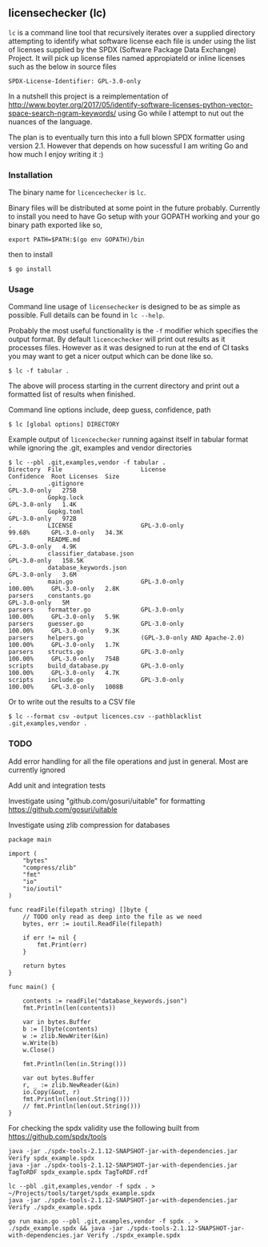 licensechecker (lc)
-------------------
`lc` is a command line tool that recursively iterates over a supplied directory
attempting to identify what software license each file is under using the list
of licenses supplied by the SPDX (Software Package Data Exchange) Project. It will pick up 
license files named appropiateld or inline licenses such as the below in source files

`SPDX-License-Identifier: GPL-3.0-only`

In a nutshell this project is a reimplementation of http://www.boyter.org/2017/05/identify-software-licenses-python-vector-space-search-ngram-keywords/ using Go while I attempt to nut out the nuances of the language. 

The plan is to eventually turn this into a full blown SPDX formatter using version 2.1. However that depends on how sucessful I am writing Go and how much I enjoy writing it :)

### Installation

The binary name for `licencechecker` is `lc`.

Binary files will be distributed at some point in the future probably. Currently to install you need to have Go setup with your GOPATH working and your go binary path exported like so,

```
export PATH=$PATH:$(go env GOPATH)/bin
```

then to install

```
$ go install
```


### Usage

Command line usage of `licensechecker` is designed to be as simple as possible.
Full details can be found in `lc --help`.

Probably the most useful functionality is the `-f` modifier which specifies the output format.
By default `licencechecker` will print out results as it processes files. However as it was designed
to run at the end of CI tasks you may want to get a nicer output which can be done like so.

```
$ lc -f tabular .
```

The above will process starting in the current directory and print out a formatted list of results when finished.

Command line options include, deep guess, confidence, path

```
$ lc [global options] DIRECTORY
```

Example output of `licencechecker` running against itself in tabular format while ignoring the .git, examples and vendor directories

```
$ lc --pbl .git,examples,vendor -f tabular .
Directory  File                      License                        Confidence  Root Licenses  Size
.          .gitignore                                                           GPL-3.0-only   275B
.          Gopkg.lock                                                           GPL-3.0-only   1.4K
.          Gopkg.toml                                                           GPL-3.0-only   972B
.          LICENSE                   GPL-3.0-only                   99.68%      GPL-3.0-only   34.3K
.          README.md                                                            GPL-3.0-only   4.9K
.          classifier_database.json                                             GPL-3.0-only   158.5K
.          database_keywords.json                                               GPL-3.0-only   3.6M
.          main.go                   GPL-3.0-only                   100.00%     GPL-3.0-only   2.8K
parsers    constants.go                                                         GPL-3.0-only   5M
parsers    formatter.go              GPL-3.0-only                   100.00%     GPL-3.0-only   5.9K
parsers    guesser.go                GPL-3.0-only                   100.00%     GPL-3.0-only   9.3K
parsers    helpers.go                (GPL-3.0-only AND Apache-2.0)  100.00%     GPL-3.0-only   1.7K
parsers    structs.go                GPL-3.0-only                   100.00%     GPL-3.0-only   754B
scripts    build_database.py         GPL-3.0-only                   100.00%     GPL-3.0-only   4.7K
scripts    include.go                GPL-3.0-only                   100.00%     GPL-3.0-only   1008B
```

Or to write out the results to a CSV file

```
$ lc --format csv -output licences.csv --pathblacklist .git,examples,vendor .
```


### TODO

Add error handling for all the file operations and just in general. Most are currently ignored

Add unit and integration tests

Investigate using "github.com/gosuri/uitable" for formatting https://github.com/gosuri/uitable

Investigate using zlib compression for databases

```
package main

import (
	"bytes"
	"compress/zlib"
	"fmt"
	"io"
	"io/ioutil"
)

func readFile(filepath string) []byte {
	// TODO only read as deep into the file as we need
	bytes, err := ioutil.ReadFile(filepath)

	if err != nil {
		fmt.Print(err)
	}

	return bytes
}

func main() {

	contents := readFile("database_keywords.json")
	fmt.Println(len(contents))

	var in bytes.Buffer
	b := []byte(contents)
	w := zlib.NewWriter(&in)
	w.Write(b)
	w.Close()

	fmt.Println(len(in.String()))

	var out bytes.Buffer
	r, _ := zlib.NewReader(&in)
	io.Copy(&out, r)
	fmt.Println(len(out.String()))
	// fmt.Println(len(out.String()))
}
```

For checking the spdx validity use the following built from https://github.com/spdx/tools

```
java -jar ./spdx-tools-2.1.12-SNAPSHOT-jar-with-dependencies.jar Verify spdx_example.spdx
java -jar ./spdx-tools-2.1.12-SNAPSHOT-jar-with-dependencies.jar TagToRDF spdx_example.spdx TagToRDF.rdf

lc --pbl .git,examples,vendor -f spdx . > ~/Projects/tools/target/spdx_example.spdx
java -jar ./spdx-tools-2.1.12-SNAPSHOT-jar-with-dependencies.jar Verify ./spdx_example.spdx

go run main.go --pbl .git,examples,vendor -f spdx . > ./spdx_example.spdx && java -jar ./spdx-tools-2.1.12-SNAPSHOT-jar-with-dependencies.jar Verify ./spdx_example.spdx
```